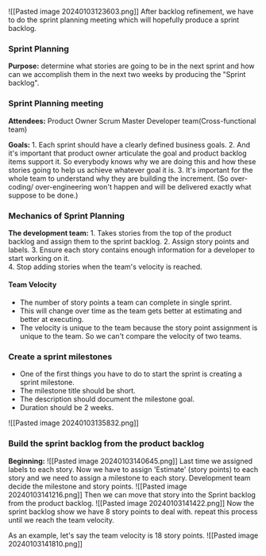 ![[Pasted image 20240103123603.png]]
After backlog refinement, we have to do the sprint planning meeting which will hopefully produce a sprint backlog.

### Sprint Planning
**Purpose:** determine what stories are going to be in the next sprint and how can we accomplish them in the next two weeks by producing the "Sprint backlog".

### Sprint Planning meeting
**Attendees:** 
	Product Owner
	Scrum Master
	Developer team(Cross-functional team)

**Goals:**
	1. Each sprint should have a clearly defined business goals.
	2. And it's important that product owner articulate the goal and  product backlog items support it. So everybody knows why we are doing this and how these stories going to help us achieve whatever goal it is.
	3. It's important for the whole team to understand why they are building the increment. (So over-coding/ over-engineering won't happen and will be delivered exactly what suppose to be done.)

### Mechanics of Sprint Planning
**The development team:**
	1. Takes stories from the top of the product backlog and assign them to the sprint backlog.
	2. Assign story points and labels.
	3. Ensure each story contains enough information for a developer to start working on it.  
	4. Stop adding stories when the team's velocity is reached.

#### Team Velocity
- The number of story points a team can complete in  single sprint. 
- This will change over time as the team gets better at estimating and better at executing.
- The velocity is unique to the team because the story point assignment is unique to the team. So we can't compare the velocity of two teams.

### Create a sprint milestones
- One of the first things you have to do to start the sprint is creating a sprint milestone. 
- The milestone title should be short.
- The description should document the milestone goal.
- Duration should be 2 weeks.

![[Pasted image 20240103135832.png]]

### Build the sprint backlog from the product backlog
**Beginning:**
![[Pasted image 20240103140645.png]]
Last time we assigned labels to each story. Now we have to assign 'Estimate' (story points) to each story and we need to assign a milestone to each story.
Development team decide the milestone and story points. 
![[Pasted image 20240103141216.png]]
Then we can move that story into the Sprint backlog from the product backlog. 
![[Pasted image 20240103141422.png]]
Now the sprint backlog show we have 8 story points to deal with. repeat this process until we reach the team velocity. 

As an example, let's say the team velocity is 18 story points. 
![[Pasted image 20240103141810.png]]

